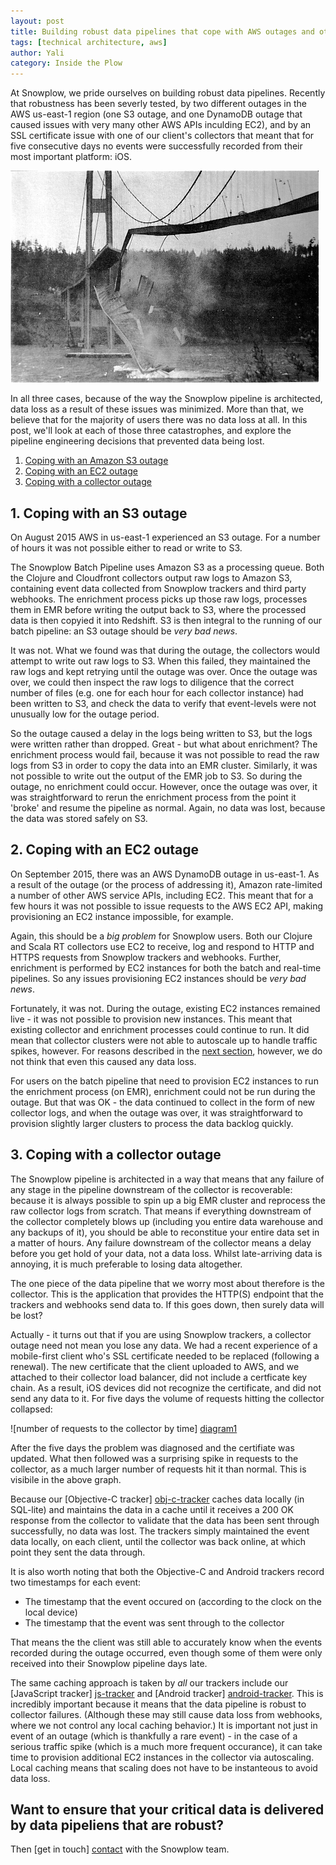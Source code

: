 ```yaml
---
layout: post
title: Building robust data pipelines that cope with AWS outages and other major catastrophes
tags: [technical architecture, aws]
author: Yali
category: Inside the Plow
---
```


At Snowplow, we pride ourselves on building robust data pipelines. Recently that robustness has been severly tested, by two different outages in the AWS us-east-1 region (one S3 outage, and one DynamoDB outage that caused issues with very many other AWS APIs inculding EC2), and by an SSL certificate issue with one of our client's collectors that meant that for five consecutive days no events were successfully recorded from their most important platform: iOS.

![tacoma-bridge-catastophe][catastophe]

In all three cases, because of the way the Snowplow pipeline is architected, data loss as a result of these issues was minimized. More than that, we believe that for the majority of users there was no data loss at all. In this post, we'll look at each of those three catastrophes, and explore the pipeline engineering decisions that prevented data being lost.

1. [Coping with an Amazon S3 outage](/blog/2016/02/10/building-robust-data-pipelines-that-cope-with-aws-outages-and-other-catastrophes/#s3-outage)  
2. [Coping with an EC2 outage](/blog/2016/02/10/building-robust-data-pipelines-that-cope-with-aws-outages-and-other-catastrophes/#ec2-outage)  
3. [Coping with a collector outage](/blog/2016/02/10/building-robust-data-pipelines-that-cope-with-aws-outages-and-other-catastrophes/#collector-outage)

<!--more-->

<h2 id="s3-outage">1. Coping with an S3 outage</h2>

On August 2015 AWS in us-east-1 experienced an S3 outage. For a number of hours it was not possible either to read or write to S3.

The Snowplow Batch Pipeline uses Amazon S3 as a processing queue. Both the Clojure and Cloudfront collectors output raw logs to Amazon S3, containing event data collected from Snowplow trackers and third party webhooks. The enrichment process picks up those raw logs, processes them in EMR before writing the output back to S3, where the processed data is then copyied it into Redshift. S3 is then integral to the running of our batch pipeline: an S3 outage should be *very bad news*.

It was not. What we found was that during the outage, the collectors would attempt to write out raw logs to S3. When this failed, they maintained the raw logs  and kept retrying until the outage was over. Once the outage was over, we could then inspect the raw logs to diligence that the correct number of files (e.g. one for each hour for each collector instance) had been written to S3, and check the data to verify that event-levels were not unusually low for the outage period.

So the outage caused a delay in the logs being written to S3, but the logs were written rather than dropped. Great - but what about enrichment? The enrichment process would fail, because it was not possible to read the raw logs from S3 in order to copy the data into an EMR cluster. Similarly, it was not possible to write out the output of the EMR job to S3. So during the outage, no enrichment could occur. However, once the outage was over, it was straightforward to rerun the enrichment process from the point it 'broke' and resume the pipeline as normal. Again, no data was lost, because the data was stored safely on S3.

<h2 id="ec2-outage">2. Coping with an EC2 outage</h2>

On September 2015, there was an AWS DynamoDB outage in us-east-1. As a result of the outage (or the process of addressing it), Amazon rate-limited a number of other AWS service APIs, including EC2. This meant that for a few hours it was not possible to issue requests to the AWS EC2 API, making provisioning an EC2 instance impossible, for example.

Again, this should be a *big problem* for Snowplow users. Both our Clojure and Scala RT collectors use EC2 to receive, log and respond to HTTP and HTTPS requests from Snowplow trackers and webhooks. Further, enrichment is performed by EC2 instances for both the batch and real-time pipelines. So any issues provisioning EC2 instances should be *very bad news*.

Fortunately, it was not. During the outage, existing EC2 instances remained live - it was not possible to provision new instances. This meant that existing collector and enrichment processes could continue to run. It did mean that collector clusters were not able to autoscale up to handle traffic spikes, however. For reasons described in the [next section](#collector-outage), however, we do not think that even this caused any data loss.

For users on the batch pipeline that need to provision EC2 instances to run the enrichment process (on EMR), enrichment could not be run during the outage. But that was OK - the data continued to collect in the form of new collector logs, and when the outage was over, it was straightforward to provision slightly larger clusters to process the data backlog quickly.

<h2 id="collector-outage">3. Coping with a collector outage</h2>

The Snowplow pipeline is architected in a way that means that any failure of any stage in the pipeline downstream of the collector is recoverable: because it is always possible to spin up a big EMR cluster and reprocess the raw collector logs from scratch. That means if everything downstream of the collector completely blows up (including you entire data warehouse and any backups of it), you should be able to reconstitue your entire data set in a matter of hours. Any failure downstream of the collector means a delay before you get hold of your data, not a data loss. Whilst late-arriving data is annoying, it is much preferable to losing data altogether.

The one piece of the data pipeline that we worry most about therefore is the collector. This is the application that provides the HTTP(S) endpoint that the trackers and webhooks send data to. If this goes down, then surely data will be lost?

Actually - it turns out that if you are using Snowplow trackers, a collector outage need not mean you lose any data. We had a recent experience of a mobile-first client who's SSL certificate needed to be replaced (following a renewal). The new certificate that the client uploaded to AWS, and we attached to their collector load balancer, did not include a certficate key chain. As a result, iOS devices did not recognize the certificate, and did not send any data to it. For five days the volume of requests hitting the collector collapsed:

![number of requests to the collector by time] [diagram1]

After the five days the problem was diagnosed and the certifiate was updated. What then followed was a surprising spike in requests to the collector, as a much larger number of requests hit it than normal. This is visibile in the above graph.

Because our [Objective-C tracker] [obj-c-tracker] caches data locally (in SQL-lite) and maintains the data in a cache until it receives a 200 OK response from the collector to validate that the data has been sent through successfully, no data was lost. The trackers simply maintained the event data locally, on each client, until the collector was back online, at which point they sent the data through.

It is also worth noting that both the Objective-C and Android trackers record two timestamps for each event:

* The timestamp that the event occured on (according to the clock on the local device)
* The timestamp that the event was sent through to the collector

That means the the client was still able to accurately know when the events recorded during the outage occurred, even though some of them were only received into their Snowplow pipeline days late.

The same caching approach is taken by *all* our trackers include our [JavaScript tracker] [js-tracker] and [Android tracker] [android-tracker]. This is incredibly important because it means that the data pipeline is robust to collector failures. (Although these may still cause data loss from webhooks, where we not control any local caching behavior.) It is important not just in event of an outage (which is thankfully a rare event) - in the case of a serious traffic spike (which is a much more frequent occurance), it can take time to provision additional EC2 instances in the collector via autoscaling. Local caching means that scaling does not have to be instanteous to avoid data loss.

## Want to ensure that your critical data is delivered by data pipeliens that are robust?

Then [get in touch] [contact] with the Snowplow team.


[catastophe]: /assets/img/blog/2016/02/catastophe.gif
[diagram1]: /assets/img/blog/2016/02/collector-outage.png
[obj-c-tracker]: https://github.com/snowplow/snowplow-bojective-c-tracker
[js-tracker]: https://github.com/snowplow/snowplow-javascript-tracker
[android-tracker]: https://github.com/snowplow/snowplow-android-tracker
[contact]: /contact
